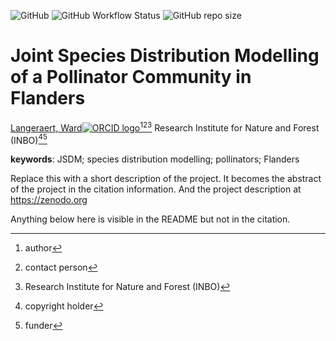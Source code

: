 <!-- badges: start -->
![GitHub](https://img.shields.io/github/license/wlangera/jsdm-pollinators-flanders)
![GitHub Workflow Status](https://img.shields.io/github/actions/workflow/status/wlangera/jsdm-pollinators-flanders/check-project)
![GitHub repo size](https://img.shields.io/github/repo-size/wlangera/jsdm-pollinators-flanders)
<!-- badges: end -->

# Joint Species Distribution Modelling of a Pollinator Community in Flanders

[Langeraert, Ward![ORCID logo](https://info.orcid.org/wp-content/uploads/2019/11/orcid_16x16.png)](https://orcid.org/0000-0002-5900-8109)[^aut][^cre][^inbo.be]
Research Institute for Nature and Forest (INBO)[^cph][^fnd]

[^cph]: copyright holder
[^fnd]: funder
[^aut]: author
[^cre]: contact person
[^inbo.be]: Research Institute for Nature and Forest (INBO)

**keywords**: JSDM; species distribution modelling; pollinators; Flanders

<!-- community: inbo -->

<!-- description: start -->
Replace this with a short description of the project.
It becomes the abstract of the project in the citation information.
And the project description at https://zenodo.org
<!-- description: end -->

Anything below here is visible in the README but not in the citation.
